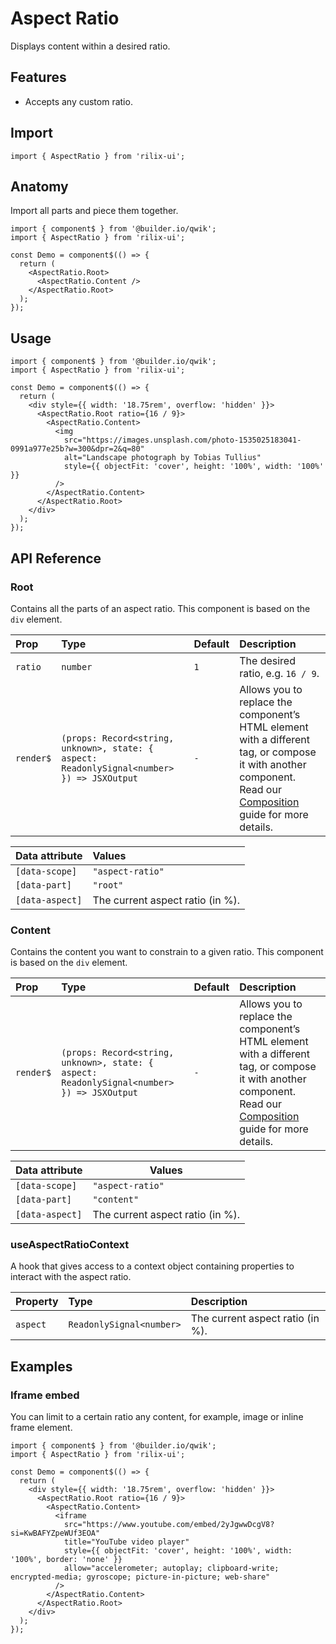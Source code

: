# Aspect Ratio

Displays content within a desired ratio.

## Features

- Accepts any custom ratio.

## Import

```tsx
import { AspectRatio } from 'rilix-ui';
```

## Anatomy

Import all parts and piece them together.

```tsx
import { component$ } from '@builder.io/qwik';
import { AspectRatio } from 'rilix-ui';

const Demo = component$(() => {
  return (
    <AspectRatio.Root>
      <AspectRatio.Content />
    </AspectRatio.Root>
  );
});
```

## Usage

```tsx
import { component$ } from '@builder.io/qwik';
import { AspectRatio } from 'rilix-ui';

const Demo = component$(() => {
  return (
    <div style={{ width: '18.75rem', overflow: 'hidden' }}>
      <AspectRatio.Root ratio={16 / 9}>
        <AspectRatio.Content>
          <img
            src="https://images.unsplash.com/photo-1535025183041-0991a977e25b?w=300&dpr=2&q=80"
            alt="Landscape photograph by Tobias Tullius"
            style={{ objectFit: 'cover', height: '100%', width: '100%' }}
          />
        </AspectRatio.Content>
      </AspectRatio.Root>
    </div>
  );
});
```

## API Reference

### Root

Contains all the parts of an aspect ratio. This component is based on the `div` element.

| Prop      | Type                                                                                       | Default | Description                                                                                                                                                                                                                                |
| :-------- | :----------------------------------------------------------------------------------------- | :------ | :----------------------------------------------------------------------------------------------------------------------------------------------------------------------------------------------------------------------------------------- |
| `ratio`   | `number`                                                                                   | `1`     | The desired ratio, e.g. `16 / 9`.                                                                                                                                                                                                          |
| `render$` | `(props: Record<string, unknown>, state: { aspect: ReadonlySignal<number> }) => JSXOutput` | `-`     | Allows you to replace the component’s HTML element with a different tag, or compose it with another component. Read our [Composition](https://github.com/ZAHON/rilix-ui/blob/main/core/docs/guides/composition.md) guide for more details. |

| Data attribute  | Values                           |
| :-------------- | :------------------------------- |
| `[data-scope]`  | `"aspect-ratio"`                 |
| `[data-part]`   | `"root"`                         |
| `[data-aspect]` | The current aspect ratio (in %). |

### Content

Contains the content you want to constrain to a given ratio. This component is based on the `div` element.

| Prop      | Type                                                                                       | Default | Description                                                                                                                                                                                                                                |
| :-------- | :----------------------------------------------------------------------------------------- | :------ | :----------------------------------------------------------------------------------------------------------------------------------------------------------------------------------------------------------------------------------------- |
| `render$` | `(props: Record<string, unknown>, state: { aspect: ReadonlySignal<number> }) => JSXOutput` | `-`     | Allows you to replace the component’s HTML element with a different tag, or compose it with another component. Read our [Composition](https://github.com/ZAHON/rilix-ui/blob/main/core/docs/guides/composition.md) guide for more details. |

| Data attribute  | Values                           |
| --------------- | -------------------------------- |
| `[data-scope]`  | `"aspect-ratio"`                 |
| `[data-part]`   | `"content"`                      |
| `[data-aspect]` | The current aspect ratio (in %). |

### useAspectRatioContext

A hook that gives access to a context object containing properties to interact with the aspect ratio.

| Property | Type                     | Description                      |
| :------- | :----------------------- | :------------------------------- |
| `aspect` | `ReadonlySignal<number>` | The current aspect ratio (in %). |

## Examples

### Iframe embed

You can limit to a certain ratio any content, for example, image or inline frame element.

```tsx
import { component$ } from '@builder.io/qwik';
import { AspectRatio } from 'rilix-ui';

const Demo = component$(() => {
  return (
    <div style={{ width: '18.75rem', overflow: 'hidden' }}>
      <AspectRatio.Root ratio={16 / 9}>
        <AspectRatio.Content>
          <iframe
            src="https://www.youtube.com/embed/2yJgwwDcgV8?si=KwBAFYZpeWUf3EOA"
            title="YouTube video player"
            style={{ objectFit: 'cover', height: '100%', width: '100%', border: 'none' }}
            allow="accelerometer; autoplay; clipboard-write; encrypted-media; gyroscope; picture-in-picture; web-share"
          />
        </AspectRatio.Content>
      </AspectRatio.Root>
    </div>
  );
});
```

